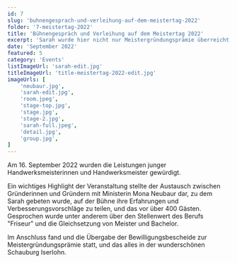 ```yaml
---
id: 7
slug: 'buhnengesprach-und-verleihung-auf-dem-meistertag-2022'
folder: '7-meistertag-2022'
title: 'Bühnengespräch und Verleihung auf dem Meistertag 2022'
excerpt: 'Sarah wurde hier nicht nur Meistergründungsprämie überreicht, sie durfte sich auch auf der Bühne mit Wirtschaftsministerin Mona Neubaur austauschen.'
date: 'September 2022'
featured: 5
category: 'Events'
listImageUrl: 'sarah-edit.jpg'
titleImageUrl: 'title-meistertag-2022-edit.jpg'
imageUrls: [
    'neubaur.jpg',
    'sarah-edit.jpg',
    'room.jpeg',
    'stage-top.jpg',
    'stage.jpg',
    'stage-2.jpg',
    'sarah-full.jpeg',
    'detail.jpg',
    'group.jpg',
]
---
```


Am 16. September 2022 wurden die Leistungen junger Handwerksmeisterinnen und Handwerksmeister gewürdigt.

Ein wichtiges Highlight der Veranstaltung stellte der Austausch zwischen Gründerinnen und Gründern mit Ministerin Mona Neubaur dar, zu dem Sarah gebeten wurde, auf der Bühne ihre Erfahrungen und Verbesserungsvorschläge zu teilen, und das vor über 400 Gästen. Gesprochen wurde unter anderem über den Stellenwert des Berufs "Friseur" und die Gleichsetzung von Meister und Bachelor.

Im Anschluss fand und die Übergabe der Bewilligungsbescheide zur Meistergründungsprämie statt, und das alles in der wunderschönen Schauburg Iserlohn. 

